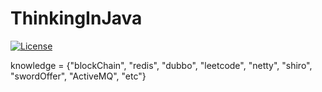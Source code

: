 # ThinkingInJava
[![License](https://img.shields.io/badge/License-Apache%202.0-blue.svg)](https://opensource.org/licenses/Apache-2.0)

knowledge = {"blockChain", "redis", "dubbo", "leetcode", "netty", "shiro", "swordOffer", "ActiveMQ", "etc"}

